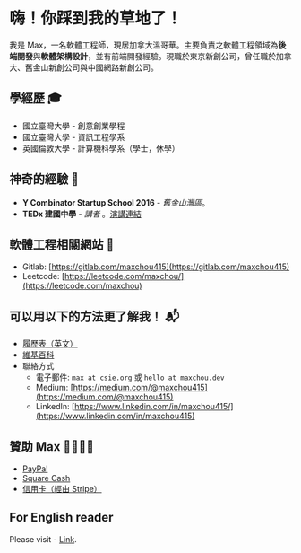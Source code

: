 # 嗨！你踩到我的草地了！

我是 Max，一名軟體工程師，現居加拿大溫哥華。主要負責之軟體工程領域為**後端開發**與**軟體架構設計**，並有前端開發經驗。現職於東京新創公司，曾任職於加拿大、舊金山新創公司與中國網路新創公司。

## 學經歷 🎓
- 國立臺灣大學 - 創意創業學程
- 國立臺灣大學 - 資訊工程學系
- 英國倫敦大學 - 計算機科學系（學士，休學）

## 神奇的經驗 🤩
- **Y Combinator Startup School 2016** - _舊金山灣區_。
- **TEDx 建國中學** - _講者_ 。[演講連結](https://www.youtube.com/watch?v=bC2qlPmPJs8)

## 軟體工程相關網站 👾
- Gitlab: [https://gitlab.com/maxchou415](https://gitlab.com/maxchou415)
- Leetcode: [https://leetcode.com/maxchou/](https://leetcode.com/maxchou)

## 可以用以下的方法更了解我！ 📬
- [履歷表（英文）](http://to.maxchou.dev/resume-v3-public)
- [維基百科](https://zh.wikipedia.org/zh-tw/%E5%91%A8%E5%A5%95%E5%8B%B3)
- 聯絡方式
  - 電子郵件: `max at csie.org` 或 `hello at maxchou.dev`
  - Medium: [https://medium.com/@maxchou415](https://medium.com/@maxchou415)
  - LinkedIn: [https://www.linkedin.com/in/maxchou415/](https://www.linkedin.com/in/maxchou415)

## 贊助 Max 🤑🙇🏼‍♂️
- [PayPal](https://paypal.me/maxchou)
- [Square Cash](https://cash.app/$lazymaxsf)
- [信用卡（經由 Stripe）](https://buy.stripe.com/7sI02a6at1ng6Mo4gg)

## For English reader
Please visit - [Link](https://github.com/maxchou415/maxchou415/blob/master/README.md).
